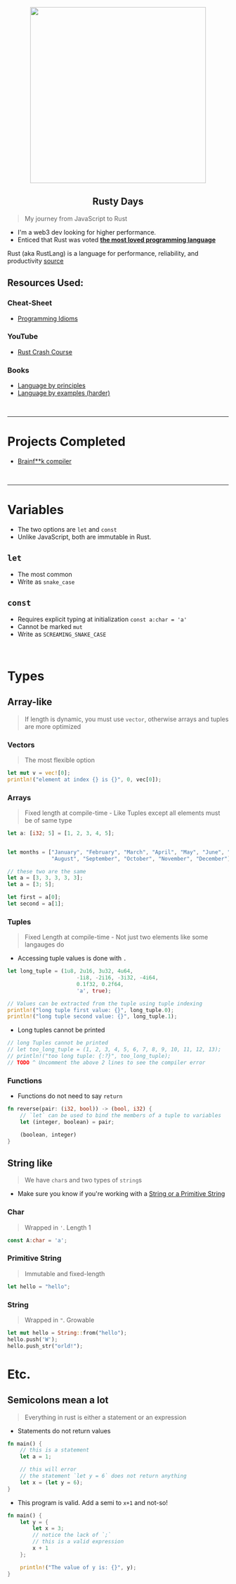 <p align="center">
    <img src="https://user-images.githubusercontent.com/3408480/162672716-c9eb1afa-a317-4d01-99d2-a8db25035f44.svg" width="400">
    <h2 align="center">Rusty Days</h2>
</p>

> My journey from JavaScript to Rust

- I'm a web3 dev looking for higher performance.
- Enticed that Rust was voted [**the most loved programming language**](https://insights.stackoverflow.com/survey/2021#technology-most-loved-dreaded-and-wanted)

Rust (aka RustLang) is a language for performance, reliability, and productivity [source](https://www.rust-lang.org/)

## Resources Used:

### Cheat-Sheet

- [Programming Idioms](https://www.programming-idioms.org/cheatsheet/Rust)

### YouTube

- [Rust Crash Course](https://www.youtube.com/watch?v=zF34dRivLOw)

### Books

- [Language by principles](https://doc.rust-lang.org/stable/rust-by-example)
- [Language by examples (harder)](https://doc.rust-lang.org/book)

<br/>
<hr/>

# Projects Completed

- [Brainf\*\*k compiler](./projects/brainf)

<br/>
<hr/>

# Variables

- The two options are `let` and `const`
- Unlike JavaScript, both are immutable in Rust.

## `let`

- The most common
- Write as `snake_case`

## `const`

- Requires explicit typing at initialization `const a:char = 'a'`
- Cannot be marked `mut`
- Write as `SCREAMING_SNAKE_CASE`

<br/>

# Types

## Array-like

> If length is dynamic, you must use `vector`, otherwise arrays and tuples are more optimized

### Vectors

> The most flexible option

```rust
let mut v = vec![0];
println!("element at index {} is {}", 0, vec[0]);
```

### Arrays

> Fixed length at compile-time - Like Tuples except all elements must be of same type

```rust
let a: [i32; 5] = [1, 2, 3, 4, 5];


let months = ["January", "February", "March", "April", "May", "June", "July",
              "August", "September", "October", "November", "December"];

// these two are the same
let a = [3, 3, 3, 3, 3];
let a = [3; 5];

let first = a[0];
let second = a[1];
```

### Tuples

> Fixed Length at compile-time - Not just two elements like some langauges do

- Accessing tuple values is done with `.`

```rust
let long_tuple = (1u8, 2u16, 3u32, 4u64,
                      -1i8, -2i16, -3i32, -4i64,
                      0.1f32, 0.2f64,
                      'a', true);

// Values can be extracted from the tuple using tuple indexing
println!("long tuple first value: {}", long_tuple.0);
println!("long tuple second value: {}", long_tuple.1);
```

- Long tuples cannot be printed

```rust
// long Tuples cannot be printed
// let too_long_tuple = (1, 2, 3, 4, 5, 6, 7, 8, 9, 10, 11, 12, 13);
// println!("too long tuple: {:?}", too_long_tuple);
// TODO ^ Uncomment the above 2 lines to see the compiler error
```

### Functions

- Functions do not need to say `return`

```rust
fn reverse(pair: (i32, bool)) -> (bool, i32) {
    // `let` can be used to bind the members of a tuple to variables
    let (integer, boolean) = pair;

    (boolean, integer)
}
```

## String like

> We have `char`s and two types of `string`s

- Make sure you know if you're working with a [String or a Primitive String](https://youtu.be/zF34dRivLOw?t=2066)

### Char

> Wrapped in `'`. Length 1

```rust
const A:char = 'a';
```

### Primitive String

> Immutable and fixed-length

```rust
let hello = "hello";
```

### String

> Wrapped in `"`. Growable

```rust
let mut hello = String::from("hello");
hello.push('W');
hello.push_str("orld!");
```

# Etc.

## Semicolons mean a lot

> Everything in rust is either a statement or an expression

- Statements do not return values

```rust
fn main() {
    // this is a statement
    let a = 1;

    // this will error
    // the statement `let y = 6` does not return anything
    let x = (let y = 6);
}
```

- This program is valid. Add a semi to `x+1` and not-so!

```rust
fn main() {
    let y = {
        let x = 3;
        // notice the lack of `;`
        // this is a valid expression
        x + 1
    };

    println!("The value of y is: {}", y);
}
```
